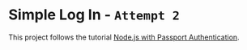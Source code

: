 # Simple Log In - `Attempt 2` 

This project follows the tutorial [Node.js with Passport Authentication](https://www.youtube.com/watch?v=6FOq4cUdH8k).
